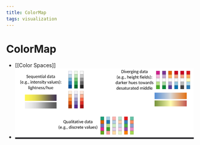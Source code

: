 ```yaml
---
title: ColorMap
tags: visualization
---
```


# ColorMap
- [[Color Spaces]]
- ![im](assets/Pasted%20Image%2020220411132754.png)
















































































